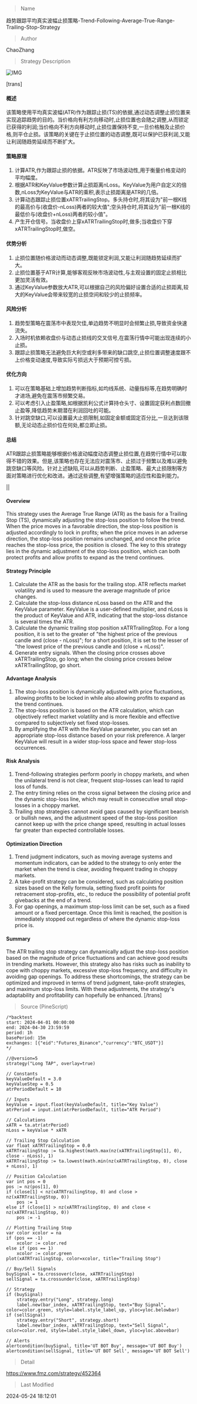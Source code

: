 
> Name

趋势跟踪平均真实波幅止损策略-Trend-Following-Average-True-Range-Trailing-Stop-Strategy

> Author

ChaoZhang

> Strategy Description

![IMG](https://www.fmz.com/upload/asset/1332d500ca01a4c59de.png)

[trans]
#### 概述
该策略使用平均真实波幅(ATR)作为跟踪止损(TS)的依据,通过动态调整止损位置来实现追踪趋势的目的。当价格向有利方向移动时,止损位置也会随之调整,从而锁定已获得的利润;当价格向不利方向移动时,止损位置保持不变,一旦价格触及止损价格,则平仓止损。该策略的关键在于止损位置的动态调整,既可以保护已获利润,又能让利润随趋势延续而不断扩大。

#### 策略原理
1. 计算ATR,作为跟踪止损的依据。ATR反映了市场波动性,用于衡量价格变动的平均幅度。
2. 根据ATR和KeyValue参数计算止损距离nLoss。KeyValue为用户自定义的倍数,nLoss为KeyValue与ATR的乘积,表示止损距离是ATR的几倍。
3. 计算动态跟踪止损位置xATRTrailingStop。多头持仓时,将其设为"前一根K线的最高价与(收盘价-nLoss)两者的较大值";空头持仓时,将其设为"前一根K线的最低价与(收盘价+nLoss)两者的较小值"。
4. 产生开仓信号。当收盘价上穿xATRTrailingStop时,做多;当收盘价下穿xATRTrailingStop时,做空。

#### 优势分析
1. 止损位置随价格波动而动态调整,既能锁定利润,又能让利润随趋势延续而扩大。
2. 止损位置基于ATR计算,能够客观反映市场波动性,与主观设置的固定止损相比更加灵活有效。
3. 通过KeyValue参数放大ATR,可以根据自己的风险偏好设置合适的止损距离,较大的KeyValue会带来较宽的止损空间和较少的止损频率。

#### 风险分析
1. 趋势型策略在震荡市中表现欠佳,单边趋势不明显时会频繁止损,导致资金快速流失。
2. 入场时机依赖收盘价与动态止损线的交叉信号,在震荡行情中可能出现连续的小止损。
3. 跟踪止损策略无法避免巨大利空或利多带来的缺口跳空,止损位置调整速度跟不上价格变动速度,导致实际亏损远大于预期可控亏损。

#### 优化方向
1. 可以在策略基础上增加趋势判断指标,如均线系统、动量指标等,在趋势明确时才进场,避免在震荡市频繁交易。
2. 可以考虑引入止盈策略,如根据凯利公式计算持仓头寸、设置固定获利点数回撤止盈等,降低趋势末期潜在利润回吐的可能。
3. 针对跳空缺口,可以设置最大止损限制,如固定金额或固定百分比,一旦达到该限额,无论动态止损价位在何处,都立即止损。

#### 总结
ATR跟踪止损策略能够根据价格波动幅度动态调整止损位置,在趋势行情中可以取得不错的效果。但是,该策略也存在无法应对震荡市、止损过于频繁以及难以避免跳空缺口等风险。针对上述缺陷,可以从趋势判断、止盈策略、最大止损限制等方面对策略进行优化和改进。通过这些调整,有望增强策略的适应性和盈利能力。

|| 

#### Overview
This strategy uses the Average True Range (ATR) as the basis for a Trailing Stop (TS), dynamically adjusting the stop-loss position to follow the trend. When the price moves in a favorable direction, the stop-loss position is adjusted accordingly to lock in profits; when the price moves in an adverse direction, the stop-loss position remains unchanged, and once the price reaches the stop-loss price, the position is closed. The key to this strategy lies in the dynamic adjustment of the stop-loss position, which can both protect profits and allow profits to expand as the trend continues.

#### Strategy Principle
1. Calculate the ATR as the basis for the trailing stop. ATR reflects market volatility and is used to measure the average magnitude of price changes.
2. Calculate the stop-loss distance nLoss based on the ATR and the KeyValue parameter. KeyValue is a user-defined multiplier, and nLoss is the product of KeyValue and ATR, indicating that the stop-loss distance is several times the ATR.
3. Calculate the dynamic trailing stop position xATRTrailingStop. For a long position, it is set to the greater of "the highest price of the previous candle and (close - nLoss)"; for a short position, it is set to the lesser of "the lowest price of the previous candle and (close + nLoss)".
4. Generate entry signals. When the closing price crosses above xATRTrailingStop, go long; when the closing price crosses below xATRTrailingStop, go short.

#### Advantage Analysis
1. The stop-loss position is dynamically adjusted with price fluctuations, allowing profits to be locked in while also allowing profits to expand as the trend continues.
2. The stop-loss position is based on the ATR calculation, which can objectively reflect market volatility and is more flexible and effective compared to subjectively set fixed stop-losses.
3. By amplifying the ATR with the KeyValue parameter, you can set an appropriate stop-loss distance based on your risk preference. A larger KeyValue will result in a wider stop-loss space and fewer stop-loss occurrences.

#### Risk Analysis
1. Trend-following strategies perform poorly in choppy markets, and when the unilateral trend is not clear, frequent stop-losses can lead to rapid loss of funds.
2. The entry timing relies on the cross signal between the closing price and the dynamic stop-loss line, which may result in consecutive small stop-losses in a choppy market.
3. Trailing stop strategies cannot avoid gaps caused by significant bearish or bullish news, and the adjustment speed of the stop-loss position cannot keep up with the price change speed, resulting in actual losses far greater than expected controllable losses.

#### Optimization Direction
1. Trend judgment indicators, such as moving average systems and momentum indicators, can be added to the strategy to only enter the market when the trend is clear, avoiding frequent trading in choppy markets.
2. A take-profit strategy can be considered, such as calculating position sizes based on the Kelly formula, setting fixed profit points for retracement stop-profits, etc., to reduce the possibility of potential profit givebacks at the end of a trend.
3. For gap openings, a maximum stop-loss limit can be set, such as a fixed amount or a fixed percentage. Once this limit is reached, the position is immediately stopped out regardless of where the dynamic stop-loss price is.

#### Summary
The ATR trailing stop strategy can dynamically adjust the stop-loss position based on the magnitude of price fluctuations and can achieve good results in trending markets. However, this strategy also has risks such as inability to cope with choppy markets, excessive stop-loss frequency, and difficulty in avoiding gap openings. To address these shortcomings, the strategy can be optimized and improved in terms of trend judgment, take-profit strategies, and maximum stop-loss limits. With these adjustments, the strategy's adaptability and profitability can hopefully be enhanced.
[/trans]



> Source (PineScript)

``` pinescript
/*backtest
start: 2024-04-01 00:00:00
end: 2024-04-30 23:59:59
period: 1h
basePeriod: 15m
exchanges: [{"eid":"Futures_Binance","currency":"BTC_USDT"}]
*/

//@version=5
strategy("Long TAP", overlay=true)

// Constants
keyValueDefault = 3.0
keyValueStep = 0.5
atrPeriodDefault = 10

// Inputs
keyValue = input.float(keyValueDefault, title="Key Value")
atrPeriod = input.int(atrPeriodDefault, title="ATR Period")

// Calculations
xATR = ta.atr(atrPeriod)
nLoss = keyValue * xATR

// Trailing Stop Calculation
var float xATRTrailingStop = 0.0
xATRTrailingStop := ta.highest(math.max(nz(xATRTrailingStop[1], 0), close - nLoss), 1)
xATRTrailingStop := ta.lowest(math.min(nz(xATRTrailingStop, 0), close + nLoss), 1)

// Position Calculation
var int pos = 0
pos := nz(pos[1], 0)
if (close[1] < nz(xATRTrailingStop, 0) and close > nz(xATRTrailingStop, 0))
    pos := 1
else if (close[1] > nz(xATRTrailingStop, 0) and close < nz(xATRTrailingStop, 0))
    pos := -1

// Plotting Trailing Stop
var color xcolor = na
if (pos == -1)
    xcolor := color.red
else if (pos == 1)
    xcolor := color.green
plot(xATRTrailingStop, color=xcolor, title="Trailing Stop")

// Buy/Sell Signals
buySignal = ta.crossover(close, xATRTrailingStop)
sellSignal = ta.crossunder(close, xATRTrailingStop)

// Strategy
if (buySignal)
    strategy.entry("Long", strategy.long)
    label.new(bar_index, xATRTrailingStop, text="Buy Signal", color=color.green, style=label.style_label_up, yloc=yloc.belowbar)
if (sellSignal)
    strategy.entry("Short", strategy.short)
    label.new(bar_index, xATRTrailingStop, text="Sell Signal", color=color.red, style=label.style_label_down, yloc=yloc.abovebar)

// Alerts
alertcondition(buySignal, title='UT BOT Buy', message='UT BOT Buy')
alertcondition(sellSignal, title='UT BOT Sell', message='UT BOT Sell')

```

> Detail

https://www.fmz.com/strategy/452364

> Last Modified

2024-05-24 18:12:01

